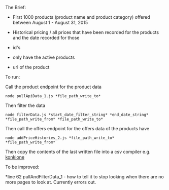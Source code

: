 
The Brief:

* First 1000 products (product name and product category) offered between August 1 - August 31, 2015

* Historical pricing / all prices that have been recorded for the products and the date recorded for those

* id's

* only have the active products

* url of the product

To run:

Call the product endpoint for the product data

```node pullApiData_1.js *file_path_write_to*```

Then filter the data

```node filterData.js *start_date_filter_string* *end_date_string* *file_path_write_from* *file_path_write_to*```

Then call the offers endpoint for the offers data of the products have

```node addPriceHistories_2.js *file_path_write_to* *file_path_write_from*```

Then copy the contents of the last written file into a csv compiler e.g. [konklone](http://konklone.io/json/)


To be improved:

*line 62 pullAndFilterData_1 - how to tell it to stop looking when there are no more pages to look at. Currently errors out.